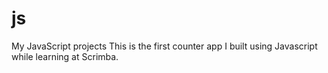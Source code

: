 # js
My JavaScript projects
This is the first counter app I built using Javascript while learning at Scrimba.
